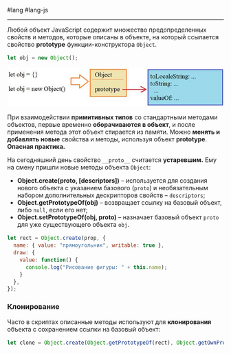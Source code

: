 #lang #lang-js 

---
Любой объект JavaScript содержит множество предопределенных свойств и методов, которые описаны в объекте, на который ссылается свойство **prototype** функции-конструктора `Object`.

```javascript
let obj = new Object();
```

![Пример изображения](heap/_files/js/Pasted%20image%2020241001210457.png)

При взаимодействии **примитивных типов** со стандартными методами объектов, первые временно **оборачиваются в объект**, и после применения метода этот объект стирается из памяти.
Можно **менять и добавлять новые** свойства и методы, используя объект **prototype**. **Опасная практика.**

На сегодняшний день свойство `__proto__` считается **устаревшим.** Ему на смену пришли новые методы объекта `Object`:
- **Object.create(proto, [descriptors])** – используется для создания нового объекта с указанием базового (`proto`) и необязательным набором дополнительных дескрипторов свойств – `descriptors`;
- **Object.getPrototypeOf(obj)** – возвращает ссылку на базовый объект, либо `null`, если его нет;
- **Object.setPrototypeOf(obj, proto)** – назначает базовый объект `proto` для уже существующего объекта `obj`.

```javascript
let rect = Object.create(prop, {
  name: { value: "прямоугольник", writable: true },
  draw: {
    value: function() {
      console.log("Рисование фигуры: " + this.name);
    }
  },
});
```

### Клонирование

Часто в скриптах описанные методы используют для **клонирования** объекта с сохранением ссылки на базовый объект:

```javascript
let clone = Object.create(Object.getPrototypeOf(rect), Object.getOwnPropertyDescriptors(rect));
```
